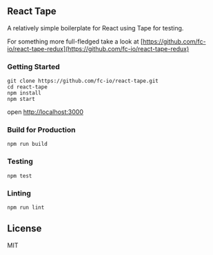 ## React Tape

A relatively simple boilerplate for React using Tape for testing.

For something more full-fledged take a look at [https://github.com/fc-io/react-tape-redux](https://github.com/fc-io/react-tape-redux)

### Getting Started

```
git clone https://github.com/fc-io/react-tape.git
cd react-tape
npm install
npm start
```

open [http://localhost:3000](http://localhost:3000)

### Build for Production

```
npm run build
```

### Testing

```
npm test
```

### Linting

```
npm run lint
```

## License

MIT
